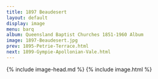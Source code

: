 ```yaml
---
title: 1897 Beaudesert
layout: default
display: image
menu: barq
album: Queensland Baptist Churches 1851-1960 Album
image: 1897-Beaudesert.jpg
prev: 1895-Petrie-Terrace.html
next: 1899-Gympie-Apollonian-Vale.html
---
```

{% include image-head.md %}
{% include image.html %}